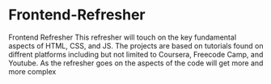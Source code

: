 # Frontend-Refresher
Frontend Refresher
This refresher will touch on the key fundamental aspects of HTML, CSS, and JS.
The projects are based on tutorials found on diffrent platforms including but not limited to Coursera, Freecode Camp, and Youtube.
As the refresher goes on the aspects of the code will get more and more complex